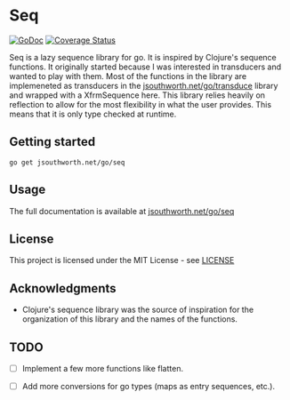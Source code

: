 # Seq

[![GoDoc](https://godoc.org/jsouthworth.net/go/seq?status.svg)](https://godoc.org/jsouthworth.net/go/seq)
[![Coverage Status](https://coveralls.io/repos/github/jsouthworth/seq/badge.svg?branch=master)](https://coveralls.io/github/jsouthworth/seq?branch=master)

Seq is a lazy sequence library for go. It is inspired by Clojure's sequence functions. It originally started because I was interested in transducers and wanted to play with them. Most of the functions in the library are implemeneted as transducers in the [jsouthworth.net/go/transduce](https://godoc.org/jsouthworth.net/go/transduce) library and wrapped with a XfrmSequence here. This library relies heavily on reflection to allow for the most flexibility in what the user provides. This means that it is only type checked at runtime.

## Getting started
```
go get jsouthworth.net/go/seq
```

## Usage

The full documentation is available at
[jsouthworth.net/go/seq](https://jsouthworth.net/go/seq)

## License

This project is licensed under the MIT License - see [LICENSE](LICENSE)

## Acknowledgments

* Clojure's sequence library was the source of inspiration for the organization of this library and the names of the functions.

## TODO

* [ ] Implement a few more functions like flatten.
* [ ] Add more conversions for go types (maps as entry sequences, etc.).

